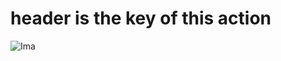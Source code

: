 # header is the key of this action
![Ima](https://assets.cambridge.org/97811076/21312/cover/9781107621312.jpg)
